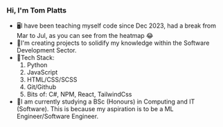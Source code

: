 ### Hi, I'm Tom Platts

<ul>
  <li>🖥️I have been teaching myself code since Dec 2023, had a break from Mar to Jul, as you can see from the heatmap 😂
  <li>💬I'm creating projects to solidify my knowledge within the Software Development Sector.
  <li>🌱Tech Stack:
    <ol>
      <li>
        Python
      </li>
      <li>
        JavaScript
      </li>
      <li>
        HTML/CSS/SCSS
      </li>
      <li>
        Git/Github
      </li>
      <li>
        Bits of: C#, NPM, React, TailwindCss
      </li>
    </ol>
  <li>🔭I am currently studying a BSc (Honours) in Computing and IT (Software). This is because my aspiration is to be a ML Engineer/Software Engineer.
<ul>

<!--
**TPlatts04/TPlatts04** is a ✨ _special_ ✨ repository because its `README.md` (this file) appears on your GitHub profile.

Here are some ideas to get you started:

- 🔭 I’m currently working on ...
- 🌱 I’m currently learning ...
- 👯 I’m looking to collaborate on ...
- 🤔 I’m looking for help with ...
- 💬 Ask me about ...
- 📫 How to reach me: ...
- 😄 Pronouns: ...
- ⚡ Fun fact: ...
-->
